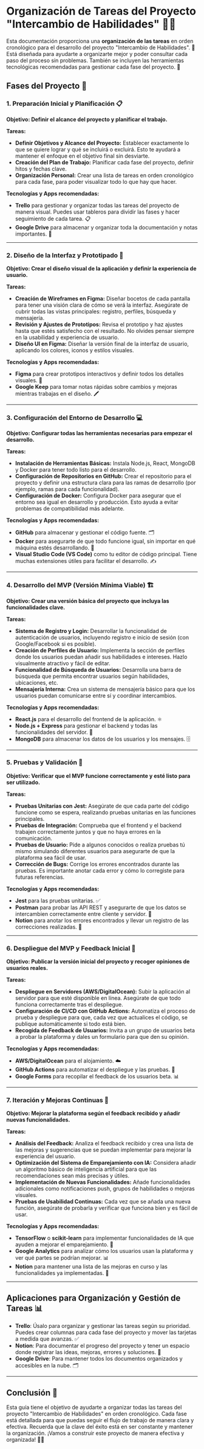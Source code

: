 # Organización de Tareas del Proyecto "Intercambio de Habilidades" 📅✨

Esta documentación proporciona una **organización de las tareas** en orden cronológico para el desarrollo del proyecto "Intercambio de Habilidades". 📝 Está diseñada para ayudarte a organizarte mejor y poder consultar cada paso del proceso sin problemas. También se incluyen las herramientas tecnológicas recomendadas para gestionar cada fase del proyecto. 🔄

## Fases del Proyecto 🚀
### 1. **Preparación Inicial y Planificación** 📋

**Objetivo: Definir el alcance del proyecto y planificar el trabajo.**

**Tareas:**
- **Definir Objetivos y Alcance del Proyecto:** Establecer exactamente lo que se quiere lograr y qué se incluirá o excluirá. Esto te ayudará a mantener el enfoque en el objetivo final sin desviarte.
- **Creación del Plan de Trabajo:** Planificar cada fase del proyecto, definir hitos y fechas clave. 
- **Organización Personal:** Crear una lista de tareas en orden cronológico para cada fase, para poder visualizar todo lo que hay que hacer.

**Tecnologías y Apps recomendadas:**
- **Trello** para gestionar y organizar todas las tareas del proyecto de manera visual. Puedes usar tableros para dividir las fases y hacer seguimiento de cada tarea. 📋
- **Google Drive** para almacenar y organizar toda la documentación y notas importantes. 📂

---

### 2. **Diseño de la Interfaz y Prototipado** 🎨

**Objetivo: Crear el diseño visual de la aplicación y definir la experiencia de usuario.**

**Tareas:**
- **Creación de Wireframes en Figma:** Diseñar bocetos de cada pantalla para tener una visión clara de cómo se verá la interfaz. Asegúrate de cubrir todas las vistas principales: registro, perfiles, búsqueda y mensajería.
- **Revisión y Ajustes de Prototipos:** Revisa el prototipo y haz ajustes hasta que estés satisfecho con el resultado. No olvides pensar siempre en la usabilidad y experiencia de usuario.
- **Diseño UI en Figma:** Diseñar la versión final de la interfaz de usuario, aplicando los colores, iconos y estilos visuales.

**Tecnologías y Apps recomendadas:**
- **Figma** para crear prototipos interactivos y definir todos los detalles visuales. 📐
- **Google Keep** para tomar notas rápidas sobre cambios y mejoras mientras trabajas en el diseño. 🖍️

---

### 3. **Configuración del Entorno de Desarrollo** 💻

**Objetivo: Configurar todas las herramientas necesarias para empezar el desarrollo.**

**Tareas:**
- **Instalación de Herramientas Básicas:** Instala Node.js, React, MongoDB y Docker para tener todo listo para el desarrollo.
- **Configuración de Repositorios en GitHub:** Crear el repositorio para el proyecto y definir una estructura clara para las ramas de desarrollo (por ejemplo, ramas para cada funcionalidad).
- **Configuración de Docker:** Configura Docker para asegurar que el entorno sea igual en desarrollo y producción. Esto ayuda a evitar problemas de compatibilidad más adelante.

**Tecnologías y Apps recomendadas:**
- **GitHub** para almacenar y gestionar el código fuente. 🗂️
- **Docker** para asegurarte de que todo funcione igual, sin importar en qué máquina estés desarrollando. 🐳
- **Visual Studio Code (VS Code)** como tu editor de código principal. Tiene muchas extensiones útiles para facilitar el desarrollo. ✍️

---

### 4. **Desarrollo del MVP (Versión Mínima Viable)** 🏗️

**Objetivo: Crear una versión básica del proyecto que incluya las funcionalidades clave.**

**Tareas:**
- **Sistema de Registro y Login:** Desarrollar la funcionalidad de autenticación de usuarios, incluyendo registro e inicio de sesión (con Google/Facebook si es posible).
- **Creación de Perfiles de Usuario:** Implementa la sección de perfiles donde los usuarios puedan añadir sus habilidades e intereses. Hazlo visualmente atractivo y fácil de editar.
- **Funcionalidad de Búsqueda de Usuarios:** Desarrolla una barra de búsqueda que permita encontrar usuarios según habilidades, ubicaciones, etc.
- **Mensajería Interna:** Crea un sistema de mensajería básico para que los usuarios puedan comunicarse entre sí y coordinar intercambios.

**Tecnologías y Apps recomendadas:**
- **React.js** para el desarrollo del frontend de la aplicación. ⚛️
- **Node.js + Express** para gestionar el backend y todas las funcionalidades del servidor. 🔄
- **MongoDB** para almacenar los datos de los usuarios y los mensajes. 🗄️

---

### 5. **Pruebas y Validación** 🧪

**Objetivo: Verificar que el MVP funcione correctamente y esté listo para ser utilizado.**

**Tareas:**
- **Pruebas Unitarias con Jest:** Asegúrate de que cada parte del código funcione como se espera, realizando pruebas unitarias en las funciones principales.
- **Pruebas de Integración:** Comprueba que el frontend y el backend trabajen correctamente juntos y que no haya errores en la comunicación.
- **Pruebas de Usuario:** Pide a algunos conocidos o realiza pruebas tú mismo simulando diferentes usuarios para asegurarte de que la plataforma sea fácil de usar.
- **Corrección de Bugs:** Corrige los errores encontrados durante las pruebas. Es importante anotar cada error y cómo lo corregiste para futuras referencias.

**Tecnologías y Apps recomendadas:**
- **Jest** para las pruebas unitarias. ✅
- **Postman** para probar las API REST y asegurarte de que los datos se intercambien correctamente entre cliente y servidor. 📡
- **Notion** para anotar los errores encontrados y llevar un registro de las correcciones realizadas. 📝

---

### 6. **Despliegue del MVP y Feedback Inicial** 🚀

**Objetivo: Publicar la versión inicial del proyecto y recoger opiniones de usuarios reales.**

**Tareas:**
- **Despliegue en Servidores (AWS/DigitalOcean):** Subir la aplicación al servidor para que esté disponible en línea. Asegúrate de que todo funciona correctamente tras el despliegue.
- **Configuración de CI/CD con GitHub Actions:** Automatiza el proceso de prueba y despliegue para que, cada vez que actualices el código, se publique automáticamente si todo está bien.
- **Recogida de Feedback de Usuarios:** Invita a un grupo de usuarios beta a probar la plataforma y dales un formulario para que den su opinión.

**Tecnologías y Apps recomendadas:**
- **AWS/DigitalOcean** para el alojamiento. ☁️
- **GitHub Actions** para automatizar el despliegue y las pruebas. 🔄
- **Google Forms** para recopilar el feedback de los usuarios beta. 📊

---

### 7. **Iteración y Mejoras Continuas** 🔄

**Objetivo: Mejorar la plataforma según el feedback recibido y añadir nuevas funcionalidades.**

**Tareas:**
- **Análisis del Feedback:** Analiza el feedback recibido y crea una lista de las mejoras y sugerencias que se puedan implementar para mejorar la experiencia del usuario.
- **Optimización del Sistema de Emparejamiento con IA:** Considera añadir un algoritmo básico de inteligencia artificial para que las recomendaciones sean más precisas y útiles.
- **Implementación de Nuevas Funcionalidades:** Añade funcionalidades adicionales como notificaciones push, grupos de habilidades o mejoras visuales.
- **Pruebas de Usabilidad Continuas:** Cada vez que se añada una nueva función, asegúrate de probarla y verificar que funciona bien y es fácil de usar.

**Tecnologías y Apps recomendadas:**
- **TensorFlow** o **scikit-learn** para implementar funcionalidades de IA que ayuden a mejorar el emparejamiento. 🤖
- **Google Analytics** para analizar cómo los usuarios usan la plataforma y ver qué partes se podrían mejorar. 📊
- **Notion** para mantener una lista de las mejoras en curso y las funcionalidades ya implementadas. 📝

---

## Aplicaciones para Organización y Gestión de Tareas 📊

- **Trello**: Úsalo para organizar y gestionar las tareas según su prioridad. Puedes crear columnas para cada fase del proyecto y mover las tarjetas a medida que avanzas. ✅
- **Notion**: Para documentar el progreso del proyecto y tener un espacio donde registrar las ideas, mejoras, errores y soluciones. 📝
- **Google Drive**: Para mantener todos los documentos organizados y accesibles en la nube. 🗂️

---

## Conclusión 📌

Esta guía tiene el objetivo de ayudarte a organizar todas las tareas del proyecto "Intercambio de Habilidades" en orden cronológico. Cada fase está detallada para que puedas seguir el flujo de trabajo de manera clara y efectiva. Recuerda que la clave del éxito está en ser constante y mantener la organización. ¡Vamos a construir este proyecto de manera efectiva y organizada! 🚀✨

